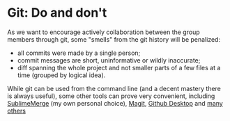 # Git: Do and don't

As we want to encourage actively collaboration between the group members through git, some "smells" from the git history will be penalized:
- all commits were made by a single person;
- commit messages are short, uninformative or wildly inaccurate;
- diff spanning the whole project and not smaller parts of a few files at a time (grouped by logical idea).


While git can be used from the command line (and a decent mastery there is always useful), some other tools can prove very convenient, including [SublimeMerge](https://www.sublimemerge.com/) (my own personal choice), [Magit](https://github.com/magit/magit), [Github Desktop](https://desktop.github.com/download/) and [many others](https://git-scm.com/downloads/guis)
